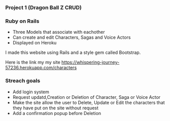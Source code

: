 ### Project 1 (Dragon Ball Z CRUD)

### Ruby on Rails

- Three Models that associate with eachother
- Can create and edit Characters, Sagas and Voice Actors
- Displayed on Heroku

I made this website using Rails and a style gem called Bootstrap.

Here is the link my my site
https://whispering-journey-57236.herokuapp.com/characters

### Streach goals
- Add login system
- Request updatd,Creation or Deletion of Character, Saga or Voice Actor
- Make the site allow the user to Delete, Update or Edit the characters that they have put on the site without request
- Add a confirmation popup before Deletion

